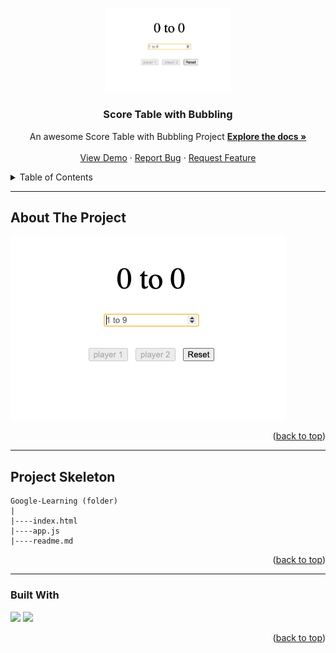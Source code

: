 <a name="readme-top"></a>

 
<!-- PROJECT LOGO -->
<br />
<div align="center">
  <a href="https://github.com/ibrsec/score-table-bubbling/">
    <img src="./project.png" alt="Logo" width="200" >
  </a>

  <h3 align="center">Score Table with Bubbling</h3>

  <p align="center">
    An awesome Score Table with Bubbling Project
    <a href="https://github.com/ibrsec/score-table-bubbling"><strong>Explore the docs »</strong></a>
    <br />
    <br />
    <a href="https://score-table-bubbling.vercel.app/">View Demo</a>
    ·
    <a href="https://github.com/ibrsec/score-table-bubbling/issues">Report Bug</a>
    ·
    <a href="https://github.com/ibrsec/score-table-bubbling/issues">Request Feature</a>
  </p>
</div>



<!-- TABLE OF CONTENTS -->
<details>
  <summary>Table of Contents</summary>
  <ol>
    <li><a href="#about-the-project">About The Project</a></li>
     <!-- <li><a href="#figma">Figma</a></li> -->
     <li><a href="#project-skeleton">Project Skeleton</a></li>
     <li><a href="#built-with">Built With</a></li>
    <!-- <li>
      <a href="#getting-started">Getting Started</a>
      <ul>
        <li><a href="#prerequisites">Prerequisites</a></li>
        <li><a href="#installation">Installation</a></li>
      </ul>
    </li>
    <li><a href="#usage">Usage</a></li>
    <li><a href="#roadmap">Roadmap</a></li>
    <li><a href="#contributing">Contributing</a></li>
    <li><a href="#license">License</a></li>
    <li><a href="#contact">Contact</a></li>
    <li><a href="#acknowledgments">Acknowledgments</a></li> -->

    
  </ol>
</details>





---

<!-- ABOUT THE PROJECT -->
## About The Project

[![score-table-bubbling](./project.png)](https://score-table-bubbling.vercel.app/)




<p align="right">(<a href="#readme-top">back to top</a>)</p>


---
<!-- 
## Figma 

<a href="https://www.figma.com/file/ePyCHKsx2ODB32uLgyUEEd/bootstrap-home-page?type=design&node-id=0%3A1&mode=design&t=edDzadCB9Ev5FS1a-1">Figma Link</a>  

  <p align="right">(<a href="#readme-top">back to top</a>)</p>




--- -->

## Project Skeleton 

```
Google-Learning (folder)
|          
|----index.html
|----app.js
|----readme.md
```

<p align="right">(<a href="#readme-top">back to top</a>)</p>

---

### Built With

 
<!-- https://dev.to/envoy_/150-badges-for-github-pnk  search skills-->

 <img src="https://img.shields.io/badge/HTML-239120?style=for-the-badge&logo=html5&logoColor=white">
 <!-- <img src="https://img.shields.io/badge/CSS-239120?&style=for-the-badge&logo=css3&logoColor=white&color=red">  -->
 <img src="https://img.shields.io/badge/JavaScript-F7DF1E?style=for-the-badge&logo=javascript&logoColor=black"> 
 <!-- <img src="https://img.shields.io/badge/Bootstrap-563D7C?style=for-the-badge&logo=bootstrap&logoColor=white">  -->
 




<p align="right">(<a href="#readme-top">back to top</a>)</p>




